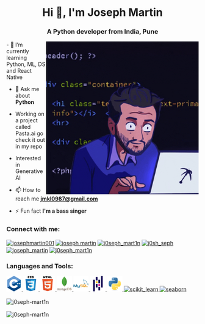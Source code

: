 
<h1 align="center">Hi 👋, I'm Joseph Martin</h1>
<h3 align="center">A Python developer from India, Pune</h3>
<img align="right" alt="Coding" width="400" src="giphy.gif">
- 🌱 I’m currently learning Python, ML, DS and React Native

- 💬 Ask me about **Python**

- Working on a project called Pasta.ai go check it out in my repo

- Interested in Generative AI

- 📫 How to reach me **jmkl0987@gmail.com**

- ⚡ Fun fact **I'm a bass singer**

<h3 align="left">Connect with me:</h3>
<p align="left">
<a href="https://twitter.com/josephmartin001" target="blank"><img align="center" src="https://raw.githubusercontent.com/rahuldkjain/github-profile-readme-generator/master/src/images/icons/Social/twitter.svg" alt="josephmartin001" height="30" width="40" /></a>
<a href="https://linkedin.com/in/joseph-martin-656360228" target="blank"><img align="center" src="https://raw.githubusercontent.com/rahuldkjain/github-profile-readme-generator/master/src/images/icons/Social/linked-in-alt.svg" alt="joseph martin" height="30" width="40" /></a>
<a href="https://kaggle.com/j0sephmart1n" target="blank"><img align="center" src="https://raw.githubusercontent.com/rahuldkjain/github-profile-readme-generator/master/src/images/icons/Social/kaggle.svg" alt="j0seph_mart1n" height="30" width="40" /></a>
<a href="https://instagram.com/j0sh_seph" target="blank"><img align="center" src="https://raw.githubusercontent.com/rahuldkjain/github-profile-readme-generator/master/src/images/icons/Social/instagram.svg" alt="j0sh_seph" height="30" width="40" /></a>
<a href="https://www.codechef.com/users/joseph_martin" target="blank"><img align="center" src="https://cdn.jsdelivr.net/npm/simple-icons@3.1.0/icons/codechef.svg" alt="joseph_martin" height="30" width="40" /></a>
<a href="https://www.leetcode.com/j0seph_mart1n" target="blank"><img align="center" src="https://raw.githubusercontent.com/rahuldkjain/github-profile-readme-generator/master/src/images/icons/Social/leet-code.svg" alt="j0seph_mart1n" height="30" width="40" /></a>
</p>

<h3 align="left">Languages and Tools:</h3>
<p align="left"> <a href="https://www.w3schools.com/cpp/" target="_blank" rel="noreferrer"> <img src="https://raw.githubusercontent.com/devicons/devicon/master/icons/cplusplus/cplusplus-original.svg" alt="cplusplus" width="40" height="40"/> </a> <a href="https://www.w3schools.com/css/" target="_blank" rel="noreferrer"> <img src="https://raw.githubusercontent.com/devicons/devicon/master/icons/css3/css3-original-wordmark.svg" alt="css3" width="40" height="40"/> </a> <a href="https://www.w3.org/html/" target="_blank" rel="noreferrer"> <img src="https://raw.githubusercontent.com/devicons/devicon/master/icons/html5/html5-original-wordmark.svg" alt="html5" width="40" height="40"/> </a> <a href="https://www.mongodb.com/" target="_blank" rel="noreferrer"> <img src="https://raw.githubusercontent.com/devicons/devicon/master/icons/mongodb/mongodb-original-wordmark.svg" alt="mongodb" width="40" height="40"/> </a> <a href="https://www.mysql.com/" target="_blank" rel="noreferrer"> <img src="https://raw.githubusercontent.com/devicons/devicon/master/icons/mysql/mysql-original-wordmark.svg" alt="mysql" width="40" height="40"/> </a> <a href="https://pandas.pydata.org/" target="_blank" rel="noreferrer"> <img src="https://raw.githubusercontent.com/devicons/devicon/2ae2a900d2f041da66e950e4d48052658d850630/icons/pandas/pandas-original.svg" alt="pandas" width="40" height="40"/> </a> <a href="https://www.python.org" target="_blank" rel="noreferrer"> <img src="https://raw.githubusercontent.com/devicons/devicon/master/icons/python/python-original.svg" alt="python" width="40" height="40"/> </a> <a href="https://scikit-learn.org/" target="_blank" rel="noreferrer"> <img src="https://upload.wikimedia.org/wikipedia/commons/0/05/Scikit_learn_logo_small.svg" alt="scikit_learn" width="40" height="40"/> </a> <a href="https://seaborn.pydata.org/" target="_blank" rel="noreferrer"> <img src="https://seaborn.pydata.org/_images/logo-mark-lightbg.svg" alt="seaborn" width="40" height="40"/> </a> </p>

<p><img align="center" src="https://github-readme-stats.vercel.app/api/top-langs?username=j0seph-mart1n&show_icons=true&locale=en&layout=compact" alt="j0seph-mart1n" /></p>

<p><img align="center" src="https://github-readme-streak-stats.herokuapp.com/?user=j0seph-mart1n&" alt="j0seph-mart1n" /></p>

